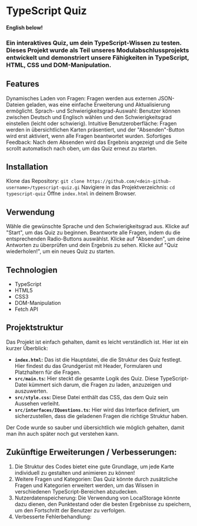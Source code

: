 # TypeScript Quiz
#### English below!
### Ein interaktives Quiz, um dein TypeScript-Wissen zu testen. Dieses Projekt wurde als Teil unseres Modulabschlussprojekts entwickelt und demonstriert unsere Fähigkeiten in TypeScript, HTML, CSS und DOM-Manipulation.

## Features
Dynamisches Laden von Fragen: Fragen werden aus externen JSON-Dateien geladen, was eine einfache Erweiterung und Aktualisierung ermöglicht.
Sprach- und Schwierigkeitsgrad-Auswahl: Benutzer können zwischen Deutsch und Englisch wählen und den Schwierigkeitsgrad einstellen (leicht oder schwierig).
Intuitive Benutzeroberfläche: Fragen werden in übersichtlichen Karten präsentiert, und der "Absenden"-Button wird erst aktiviert, wenn alle Fragen beantwortet wurden.
Sofortiges Feedback: Nach dem Absenden wird das Ergebnis angezeigt und die Seite scrollt automatisch nach oben, um das Quiz erneut zu starten.

## Installation
Klone das Repository: `git clone https://github.com/<dein-github-username>/typescript-quiz.gi`
Navigiere in das Projektverzeichnis: `cd typescript-quiz`
Öffne `index.html` in deinem Browser.

## Verwendung
Wähle die gewünschte Sprache und den Schwierigkeitsgrad aus.
Klicke auf "Start", um das Quiz zu beginnen.
Beantworte alle Fragen, indem du die entsprechenden Radio-Buttons auswählst.
Klicke auf "Absenden", um deine Antworten zu überprüfen und dein Ergebnis zu sehen.
Klicke auf "Quiz wiederholen!", um ein neues Quiz zu starten.

## Technologien
- TypeScript
- HTML5
- CSS3
- DOM-Manipulation
- Fetch API

## Projektstruktur

Das Projekt ist einfach gehalten, damit es leicht verständlich ist. Hier ist ein kurzer Überblick:

*   **`index.html`:** Das ist die Hauptdatei, die die Struktur des Quiz festlegt. Hier findest du das Grundgerüst mit Header, Formularen und Platzhaltern für die Fragen.
*   **`src/main.ts`:** Hier steckt die gesamte Logik des Quiz. Diese TypeScript-Datei kümmert sich darum, die Fragen zu laden, anzuzeigen und auszuwerten.
*   **`src/style.css`:** Diese Datei enthält das CSS, das dem Quiz sein Aussehen verleiht.
*   **`src/interfaces/IQuestions.ts`:** Hier wird das Interface definiert, um sicherzustellen, dass die geladenen Fragen die richtige Struktur haben.

Der Code wurde so sauber und übersichtlich wie möglich gehalten, damit man ihn auch später noch gut verstehen kann.

## Zukünftige Erweiterungen / Verbesserungen:
1. Die Struktur des Codes bietet eine gute Grundlage, um jede Karte individuell zu gestalten und animieren zu können!
2. Weitere Fragen und Kategorien: Das Quiz könnte durch zusätzliche Fragen und Kategorien erweitert werden, um das Wissen in verschiedenen TypeScript-Bereichen abzudecken.
3. Nutzerdatenspeicherung: Die Verwendung von LocalStorage könnte dazu dienen, den Punktestand oder die besten Ergebnisse zu speichern, um den Fortschritt der Benutzer zu verfolgen.
4. Verbesserte Fehlerbehandlung:
